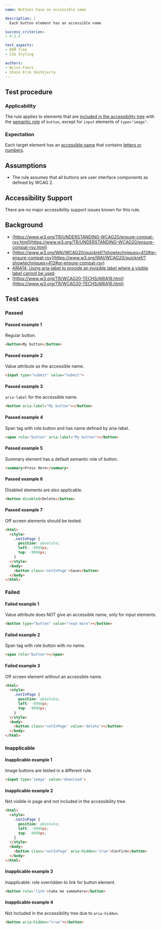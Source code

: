 ```yaml
---
name: Buttons have an accessible name

description: |
  Each button element has an accessible name

success_criterion:
- 4.1.2

test_aspects:
- DOM Tree
- CSS Styling

authors:
- Wilco Fiers
- Stein Erik Skotkjerra
---
```


## Test procedure

### Applicability

The rule applies to elements that are [included in the accessibility tree](#included-in-the-accessibility-tree) with the [semantic role](#semantic-role) of `button`, except for `input` elements of `type="image"`.

### Expectation

Each target element has an [accessible name](#accessible-name) that contains [letters or numbers](#letters-or-numbers).

## Assumptions

- The rule assumes that all buttons are user interface components as defined by WCAG 2.

## Accessibility Support

There are no major accessibility support issues known for this rule.

## Background

- [https://www.w3.org/TR/UNDERSTANDING-WCAG20/ensure-compat-rsv.html](https://www.w3.org/TR/UNDERSTANDING-WCAG20/ensure-compat-rsv.html)
- [https://www.w3.org/WAI/WCAG20/quickref/?showtechniques=412#qr-ensure-compat-rsv](https://www.w3.org/WAI/WCAG20/quickref/?showtechniques=412#qr-ensure-compat-rsv)
- [ARIA14: Using aria-label to provide an invisible label where a visible label cannot be used](https://www.w3.org/TR/WCAG20-TECHS/ARIA14.html)
- [https://www.w3.org/TR/WCAG20-TECHS/ARIA16.html](https://www.w3.org/TR/WCAG20-TECHS/ARIA16.html)

## Test cases

### Passed

#### Passed example 1

Regular button.

```html
<button>My button</button>
```

#### Passed example 2

Value attribute as the accessible name.

```html
<input type="submit" value="Submit">
```

#### Passed example 3

`aria-label` for the accessible name.

```html
<button aria-label="My button"></button>
```

#### Passed example 4

Span tag with role button and has name defined by aria-label.

```html
<span role="button" aria-label="My button"></button>
```

#### Passed example 5

Summary element has a default semantic role of button.
```html
<summary>Press Here</summary>
```

#### Passed example 6

Disabled elements are also applicable.

```html
<button disabled>Delete</button>
```

#### Passed example 7

Off screen elements should be tested.

```html
<html>
  <style>
    .notInPage {
      position: absolute;
      left: -9999px;
      top: -9999px;
    }
  </style>
  <body>
    <button class='notInPage'>Save</button>
  </body>
</html>
```

### Failed

#### Failed example 1

Value attribute does NOT give an accessible name, only for input elements.

```html
<button type="button" value="read more"></button>
```

#### Failed example 2

Span tag with role button with no name.

```html
<span role="button"></span>
```

#### Failed example 3

Off screen element without an accessible name.

```html
<html>
  <style>
    .notInPage {
      position: absolute;
      left: -9999px;
      top: -9999px;
    }
  </style>
  <body>
    <button class='notInPage' value='delete'></button>
  </body>
</html>
```

### Inapplicable

#### Inapplicable example 1

Image buttons are tested in a different rule.

```html
<input type='image' value='download'>
```

#### Inapplicable example 2

Not visible in page and not included in the accessibility tree.

```html
<html>
  <style>
    .notInPage {
      position: absolute;
      left: -9999px;
      top: -9999px;
    }
  </style>
  <body>
    <button class='notInPage' aria-hidden='true'>Confirm</button>
  </body>
</html>
```

#### Inapplicable example 3

Inapplicable: role overridden to link for button element.

```html
<button role='link'>take me somewhere</button>
```

#### Inapplicable example 4

Not included in the accessibility tree due to `aria-hidden`.

```html
<button aria-hidden="true"></button>
```
